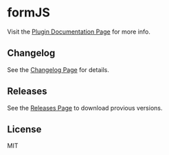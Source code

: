 # formJS

Visit the [Plugin Documentation Page](http://simplysayhi.github.io/formJS) for more info.



## Changelog

See the [Changelog Page](http://simplysayhi.github.io/formJS/#changelog) for details.



## Releases

See the [Releases Page](https://github.com/SimplySayHi/formJS/releases) to download provious versions.



## License

MIT

